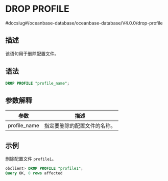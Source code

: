 DROP PROFILE 
=================================
#docslug#/oceanbase-database/oceanbase-database/V4.0.0/drop-profile


描述 
-----------------------

该语句用于删除配置文件。

语法 
-----------------------

```sql
DROP PROFILE "profile_name";
```



参数解释 
-------------------------



|      参数      |       描述       |
|--------------|----------------|
| profile_name | 指定要删除的配置文件的名称。 |



示例 
-----------------------

删除配置文件 `profile1`。

```sql
obclient> DROP PROFILE "profile1";
Query OK, 0 rows affected
```


